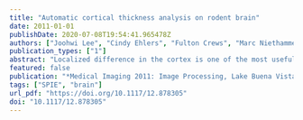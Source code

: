 ```yaml
---
title: "Automatic cortical thickness analysis on rodent brain"
date: 2011-01-01
publishDate: 2020-07-08T19:54:41.965478Z
authors: ["Joohwi Lee", "Cindy Ehlers", "Fulton Crews", "Marc Niethammer", "François Budin", "Beatriz Paniagua", "Kathy Sulik", "Josephine Johns", "Martin Styner", "Ipek Oguz"]
publication_types: ["1"]
abstract: "Localized difference in the cortex is one of the most useful morphometric traits in human and animal brain studies. There are many tools and methods already developed to automatically measure and analyze cortical thickness for the human brain. However, these tools cannot be directly applied to rodent brains due to the different scales; even adult rodent brains are 50 to 100 times smaller than humans. This paper describes an algorithm for automatically measuring the cortical thickness of mouse and rat brains. The algorithm consists of three steps: segmentation, thickness measurement, and statistical analysis among experimental groups. The segmentation step provides the neocortex separation from other brain structures and thus is a preprocessing step for the thickness measurement. In the thickness measurement step, the thickness is computed by solving a Laplacian PDE and a transport equation. The Laplacian PDE first creates streamlines as an analogy of cortical columns; the transport equation computes the length of the streamlines. The result is stored as a thickness map over the neocortex surface. For the statistical analysis, it is important to sample thickness at corresponding points. This is achieved by the particle correspondence algorithm which minimizes entropy between dynamically moving sample points called particles. Since the computational cost of the correspondence algorithm may limit the number of corresponding points, we use thin-plate spline based interpolation to increase the number of corresponding sample points. As a driving application, we measured the thickness difference to assess the effects of adolescent intermittent ethanol exposure that persist into adulthood and performed t-test between the control and exposed rat groups. We found significantly differing regions in both hemispheres."
featured: false
publication: "*Medical Imaging 2011: Image Processing, Lake Buena Vista, Florida, USA, February 14-16, 2011*"
tags: ["SPIE", "brain"]
url_pdf: "https://doi.org/10.1117/12.878305"
doi: "10.1117/12.878305"
---
```


